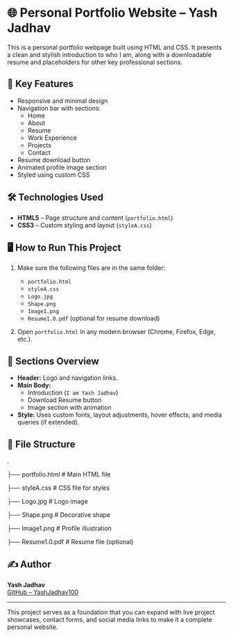 # 🌐 Personal Portfolio Website – Yash Jadhav

This is a personal portfolio webpage built using HTML and CSS. It presents a clean and stylish introduction to who I am, along with a downloadable resume and placeholders for other key professional sections.

## 📌 Key Features

- Responsive and minimal design
- Navigation bar with sections:
  - Home
  - About
  - Resume
  - Work Experience
  - Projects
  - Contact
- Resume download button
- Animated profile image section
- Styled using custom CSS

## 🛠️ Technologies Used

- **HTML5** – Page structure and content (`portfolio.html`)
- **CSS3** – Custom styling and layout (`styleA.css`)

## 🖥️ How to Run This Project

1. Make sure the following files are in the same folder:
   - `portfolio.html`
   - `styleA.css`
   - `Logo.jpg`
   - `Shape.png`
   - `Image1.png`
   - `Resume1.0.pdf` (optional for resume download)

2. Open `portfolio.html` in any modern browser (Chrome, Firefox, Edge, etc.).

## 💼 Sections Overview

- **Header:** Logo and navigation links.
- **Main Body:**
  - Introduction (`I am Yash Jadhav`)
  - Download Resume button
  - Image section with animation
- **Style:** Uses custom fonts, layout adjustments, hover effects, and media queries (if extended).

## 📂 File Structure
.

├── portfolio.html # Main HTML file

├── styleA.css # CSS file for styles

├── Logo.jpg # Logo image

├── Shape.png # Decorative shape

├── Image1.png # Profile illustration

├── Resume1.0.pdf # Resume file (optional)


## ✍️ Author

**Yash Jadhav**  
[GitHub – YashJadhav100](https://github.com/YashJadhav100)

---

This project serves as a foundation that you can expand with live project showcases, contact forms, and social media links to make it a complete personal website.
